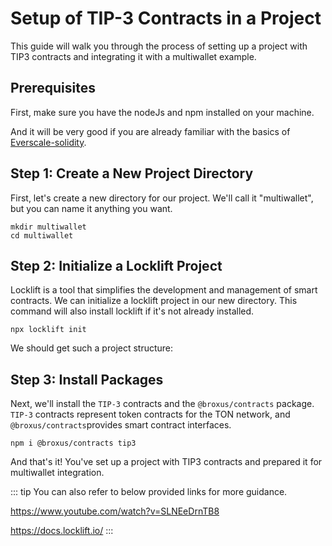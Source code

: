 # Setup of TIP-3 Contracts in a Project

This guide will walk you through the process of setting up a project with TIP3 contracts and integrating it with a multiwallet example.

## Prerequisites
First, make sure you have the nodeJs and npm installed on your machine.

And it will be very good if you are already familiar with the basics of [Everscale-solidity](https://github.com/ever-guild/ever-solidity).

## Step 1: Create a New Project Directory

First, let's create a new directory for our project. We'll call it "multiwallet", but you can name it anything you want.

```shell
mkdir multiwallet
cd multiwallet
```

## Step 2: Initialize a Locklift Project

Locklift is a tool that simplifies the development and management of smart contracts. We can initialize a locklift project in our new directory. This command will also install locklift if it's not already installed.

``` shell
npx locklift init
```
<ImgContainer src= '/image(12).png' width="100%" altText="locklift initialization output" />

We should get such a project structure:

<ImgContainer src= '/image(7).png' width="100%" altText="locklift structure after initialization" />

## Step 3: Install Packages

Next, we'll install the `TIP-3` contracts and the `@broxus/contracts` package. `TIP-3` contracts represent token contracts for the TON network, and `@broxus/contracts`provides smart contract interfaces.

```` shell
npm i @broxus/contracts tip3
````

And that's it! You've set up a project with TIP3 contracts and prepared it for multiwallet integration.

::: tip
You can also refer to below provided links for more guidance.

https://www.youtube.com/watch?v=SLNEeDrnTB8

https://docs.locklift.io/
:::

<script lang="ts" >
import { defineComponent, ref, onMounted } from "vue";
import ImgContainer from "../../.vitepress/theme/components/shared/BKDImgContainer.vue"

export default defineComponent({
  name: "Diagrams",
  components :{
    ImgContainer
  },
  setup() {
    return {
    };
  },
});

</script>
